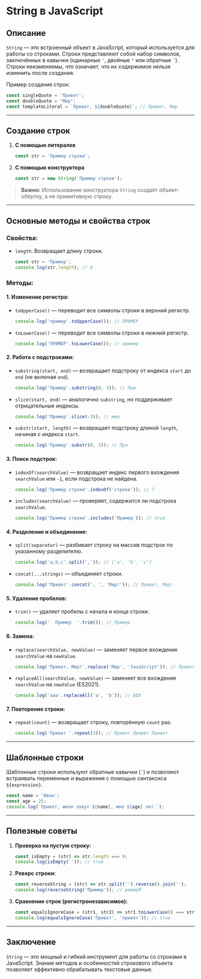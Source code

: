 # String в JavaScript

## Описание
`String` — это встроенный объект в JavaScript, который используется для работы со строками. Строки представляют собой набор символов, заключённых в кавычки (одинарные `'`, двойные `"` или обратные `` ` ``). Строки неизменяемы, что означает, что их содержимое нельзя изменить после создания.

Пример создания строк:

```javascript
const singleQuote = 'Привет';
const doubleQuote = "Мир";
const templateLiteral = `Привет, ${doubleQuote}`; // Привет, Мир
```

---

## Создание строк

1. **С помощью литералов**
   
   ```javascript
   const str = 'Пример строки';
   ```

2. **С помощью конструктора**
   
   ```javascript
   const str = new String('Пример строки');
   ```

> **Важно:** Использование конструктора `String` создаёт объект-обёртку, а не примитивную строку.

---

## Основные методы и свойства строк

### Свойства:

- `length`: Возвращает длину строки.
  
  ```javascript
  const str = 'Пример';
  console.log(str.length); // 6
  ```

### Методы:

#### 1. Изменение регистра:
- `toUpperCase()` — переводит все символы строки в верхний регистр.
  
  ```javascript
  console.log('пример'.toUpperCase()); // ПРИМЕР
  ```

- `toLowerCase()` — переводит все символы строки в нижний регистр.
  
  ```javascript
  console.log('ПРИМЕР'.toLowerCase()); // пример
  ```

#### 2. Работа с подстроками:
- `substring(start, end)` — возвращает подстроку от индекса `start` до `end` (не включая `end`).
  
  ```javascript
  console.log('Пример'.substring(0, 3)); // При
  ```

- `slice(start, end)` — аналогично `substring`, но поддерживает отрицательные индексы.
  
  ```javascript
  console.log('Пример'.slice(-3)); // мер
  ```

- `substr(start, length)` — возвращает подстроку длиной `length`, начиная с индекса `start`.
  
  ```javascript
  console.log('Пример'.substr(0, 3)); // При
  ```

#### 3. Поиск подстрок:
- `indexOf(searchValue)` — возвращает индекс первого вхождения `searchValue` или `-1`, если подстрока не найдена.
  
  ```javascript
  console.log('Пример строки'.indexOf('строки')); // 7
  ```

- `includes(searchValue)` — проверяет, содержится ли подстрока `searchValue`.
  
  ```javascript
  console.log('Пример строки'.includes('Пример')); // true
  ```

#### 4. Разделение и объединение:
- `split(separator)` — разбивает строку на массив подстрок по указанному разделителю.
  
  ```javascript
  console.log('a,b,c'.split(',')); // ['a', 'b', 'c']
  ```

- `concat(...strings)` — объединяет строки.
  
  ```javascript
  console.log('Привет'.concat(', ', 'Мир!')); // Привет, Мир!
  ```

#### 5. Удаление пробелов:
- `trim()` — удаляет пробелы с начала и конца строки.
  
  ```javascript
  console.log('  Пример  '.trim()); // Пример
  ```

#### 6. Замена:
- `replace(searchValue, newValue)` — заменяет первое вхождение `searchValue` на `newValue`.
  
  ```javascript
  console.log('Привет, Мир!'.replace('Мир', 'JavaScript')); // Привет, JavaScript!
  ```

- `replaceAll(searchValue, newValue)` — заменяет все вхождения `searchValue` на `newValue` (ES2021).
  
  ```javascript
  console.log('aaa'.replaceAll('a', 'b')); // bbb
  ```

#### 7. Повторение строки:
- `repeat(count)` — возвращает строку, повторённую `count` раз.
  
  ```javascript
  console.log('Привет '.repeat(3)); // Привет Привет Привет
  ```

---

## Шаблонные строки

Шаблонные строки используют обратные кавычки (`` ` ``) и позволяют встраивать переменные и выражения с помощью синтаксиса `${expression}`.

```javascript
const name = 'Иван';
const age = 25;
console.log(`Привет, меня зовут ${name}, мне ${age} лет.`);
```

---

## Полезные советы

1. **Проверка на пустую строку:**
   ```javascript
   const isEmpty = (str) => str.length === 0;
   console.log(isEmpty('')); // true
   ```

2. **Реверс строки:**
   ```javascript
   const reverseString = (str) => str.split('').reverse().join('');
   console.log(reverseString('Пример')); // ремирП
   ```

3. **Сравнение строк (регистронезависимое):**
   ```javascript
   const equalsIgnoreCase = (str1, str2) => str1.toLowerCase() === str2.toLowerCase();
   console.log(equalsIgnoreCase('Привет', 'привет')); // true
   ```

---

## Заключение
`String` — это мощный и гибкий инструмент для работы со строками в JavaScript. Знание методов и особенностей строкового объекта позволяет эффективно обрабатывать текстовые данные.

